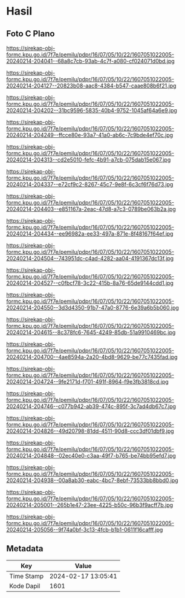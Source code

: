 # Hasil

## Foto C Plano

https://sirekap-obj-formc.kpu.go.id/7f7e/pemilu/pdpr/16/07/05/10/22/1607051022005-20240214-204041--68a8c7cb-93ab-4c7f-a080-cf024071d0bd.jpg

https://sirekap-obj-formc.kpu.go.id/7f7e/pemilu/pdpr/16/07/05/10/22/1607051022005-20240214-204127--20823b08-aac8-4384-b547-caae808b6f21.jpg

https://sirekap-obj-formc.kpu.go.id/7f7e/pemilu/pdpr/16/07/05/10/22/1607051022005-20240214-204202--31bc9596-5835-40b4-9752-1045af64a6e9.jpg

https://sirekap-obj-formc.kpu.go.id/7f7e/pemilu/pdpr/16/07/05/10/22/1607051022005-20240214-204249--ffcce80e-93a7-41a0-ab6c-7c9bde4ef70c.jpg

https://sirekap-obj-formc.kpu.go.id/7f7e/pemilu/pdpr/16/07/05/10/22/1607051022005-20240214-204313--cd2e5010-fefc-4b91-a7cb-075dab15e067.jpg

https://sirekap-obj-formc.kpu.go.id/7f7e/pemilu/pdpr/16/07/05/10/22/1607051022005-20240214-204337--e72cf9c2-8267-45c7-9e8f-6c3cf6f76d73.jpg

https://sirekap-obj-formc.kpu.go.id/7f7e/pemilu/pdpr/16/07/05/10/22/1607051022005-20240214-204403--e851167a-2eac-47d8-a7c3-0789be063b2a.jpg

https://sirekap-obj-formc.kpu.go.id/7f7e/pemilu/pdpr/16/07/05/10/22/1607051022005-20240214-204434--ee96982a-ee33-497a-871e-8f48167f64ef.jpg

https://sirekap-obj-formc.kpu.go.id/7f7e/pemilu/pdpr/16/07/05/10/22/1607051022005-20240214-204504--743951dc-c4ad-4282-aa04-4191367dc13f.jpg

https://sirekap-obj-formc.kpu.go.id/7f7e/pemilu/pdpr/16/07/05/10/22/1607051022005-20240214-204527--c0fbcf78-3c22-415b-8a76-65de9144cdd1.jpg

https://sirekap-obj-formc.kpu.go.id/7f7e/pemilu/pdpr/16/07/05/10/22/1607051022005-20240214-204550--3d3d4350-91b7-47a0-8776-6e39a6b5b060.jpg

https://sirekap-obj-formc.kpu.go.id/7f7e/pemilu/pdpr/16/07/05/10/22/1607051022005-20240214-204615--8c378fc6-7645-4249-85db-51a9910469bc.jpg

https://sirekap-obj-formc.kpu.go.id/7f7e/pemilu/pdpr/16/07/05/10/22/1607051022005-20240214-204700--4ae8594a-2a20-4bd8-9629-be77c7435fad.jpg

https://sirekap-obj-formc.kpu.go.id/7f7e/pemilu/pdpr/16/07/05/10/22/1607051022005-20240214-204724--9fe2171d-f701-491f-8964-f9e3fb3818cd.jpg

https://sirekap-obj-formc.kpu.go.id/7f7e/pemilu/pdpr/16/07/05/10/22/1607051022005-20240214-204746--c077b942-ab39-474c-895f-3c7ad4db67c7.jpg

https://sirekap-obj-formc.kpu.go.id/7f7e/pemilu/pdpr/16/07/05/10/22/1607051022005-20240214-204826--49d20798-81dd-4511-90d8-ccc3df01dbf9.jpg

https://sirekap-obj-formc.kpu.go.id/7f7e/pemilu/pdpr/16/07/05/10/22/1607051022005-20240214-204848--02ec40e0-c3aa-49f7-b765-be74bb95efd7.jpg

https://sirekap-obj-formc.kpu.go.id/7f7e/pemilu/pdpr/16/07/05/10/22/1607051022005-20240214-204938--00a8ab30-eabc-4bc7-8ebf-73533bb8bbd0.jpg

https://sirekap-obj-formc.kpu.go.id/7f7e/pemilu/pdpr/16/07/05/10/22/1607051022005-20240214-205001--265b1e47-23ee-4225-b50c-96b3f9acff7b.jpg

https://sirekap-obj-formc.kpu.go.id/7f7e/pemilu/pdpr/16/07/05/10/22/1607051022005-20240214-205056--9f74a0bf-3c13-4fcb-b1b1-0611f16cafff.jpg


## Metadata

| Key        | Value               |
| ---------- | ------------------- |
| Time Stamp | 2024-02-17 13:05:41 |
| Kode Dapil | 1601                |



